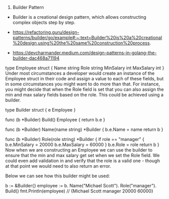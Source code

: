 1. Builder Pattern
- Builder is a creational design pattern, which allows constructing complex objects step by step.

- https://refactoring.guru/design-patterns/builder/go/example#:~:text=Builder%20is%20a%20creational%20design,using%20the%20same%20construction%20process.

- https://devcharmander.medium.com/design-patterns-in-golang-the-builder-dac468a71194

type Employee struct {
  Name      string
  Role      string
  MinSalary int
  MaxSalary int
}
Under most circumstances a developer would create an instance of the Employee struct in their code and assign a value to each of these fields, but in some circumstances you might want to do more than that. For instance, you might decide that when the Role field is set that you can also assign the min and max salary fields based on the role. This could be achieved using a builder.

type Builder struct {
  e Employee
}

func (b *Builder) Build() Employee {
  return b.e
}

func (b *Builder) Name(name string) *Builder {
  b.e.Name = name
  return b
}

func (b *Builder) Role(role string) *Builder {
  if role == "manager" {
    b.e.MinSalary = 20000
    b.e.MaxSalary = 60000
  }
  b.e.Role = role
  return b
}
Now when we are constructing an Employee we can use the builder to ensure that the min and max salary get set when we set the Role field. We could even add validation in and verify that the role is a valid one - though at that point we would need to also return an error.

Below we can see how this builder might be used:

b := &Builder{}
employee := b.
  Name("Michael Scott").
  Role("manager").
  Build()
fmt.Println(employee)
// {Michael Scott manager 20000 60000}
